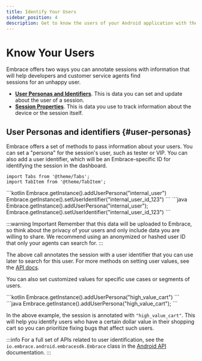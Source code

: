```yaml
---
title: Identify Your Users
sidebar_position: 4
description: Get to know the users of your Android application with the Embrace SDK
---
```


# Know Your Users

Embrace offers two ways you can annotate sessions with information that will help developers and customer service agents find  
sessions for an unhappy user.

- [**User Personas and Identifiers**](/android/features/identify-users#user-personas). This is data you can set and update about the user of a session.
- [**Session Properties**](/android/features/session-properties). This is data you use to track information about the device or the session itself.

## User Personas and identifiers {#user-personas}

Embrace offers a set of methods to pass information about your users. You can set a "persona" for the session's user, such as tester or VIP. You can also add a user identifier, which will be an Embrace-specific ID for identifying the session in the dashboard.

```mdx-code-block
import Tabs from '@theme/Tabs';
import TabItem from '@theme/TabItem';
```

<Tabs groupId="android-language" queryString="android-language">
<TabItem value="kotlin" label="Kotlin">
```kotlin
Embrace.getInstance().addUserPersona("internal_user")
Embrace.getInstance().setUserIdentifier("internal_user_id_123")
```
</TabItem>
<TabItem value="java" label="Java">
```java
Embrace.getInstance().addUserPersona("internal_user");
Embrace.getInstance().setUserIdentifier("internal_user_id_123")
```
</TabItem>
</Tabs>

:::warning Important
Remember that this data will be uploaded to Embrace, so think about the privacy of your users and only include data you are willing to share.
We recommend using an anonymized or hashed user ID that only your agents can search for.
:::

The above call annotates the session with a user identifier that you can use later to search for this user.
For more methods on setting user values, see the [API docs](/api/android/).  

You can also set customized values for specific use cases or segments of users.

<Tabs groupId="android-language" queryString="android-language">
<TabItem value="kotlin" label="Kotlin">
```kotlin
Embrace.getInstance().addUserPersona("high_value_cart")
```
</TabItem>
<TabItem value="java" label="Java">
```java
Embrace.getInstance().addUserPersona("high_value_cart");
```
</TabItem>
</Tabs>

In the above example, the session is annotated with `"high_value_cart"`.
This will help you identify users who have a certain dollar value in their shopping cart so you can prioritize fixing bugs that affect such users.

:::info
For a full set of APIs related to user identification, see the `io.embrace.android.embracesdk.Embrace` class in the [Android API](/api/android/) documentation.
:::